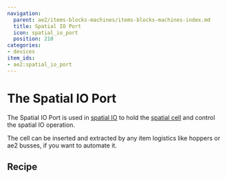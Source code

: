 ```yaml
---
navigation:
  parent: ae2/items-blocks-machines/items-blocks-machines-index.md
  title: Spatial IO Port
  icon: spatial_io_port
  position: 210
categories:
- devices 
item_ids:
- ae2:spatial_io_port
---
```


# The Spatial IO Port

<BlockImage id="spatial_io_port" p:powered="true" scale="8" />

The Spatial IO Port is used in [spatial IO](../ae2-mechanics/spatial-io.md) to hold the [spatial cell](spatial_cells.md)
and control the spatial IO operation.

The cell can be inserted and extracted by any item logistics like hoppers or ae2 busses, if you want to automate it.

## Recipe

<RecipeFor id="spatial_io_port" />